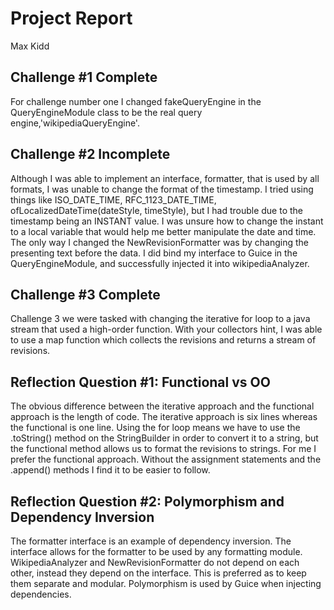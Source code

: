 # Project Report

Max Kidd

## Challenge #1 Complete
For challenge number one I changed fakeQueryEngine in the QueryEngineModule class 
to be the real query engine,'wikipediaQueryEngine'. 


## Challenge #2 Incomplete

Although I was able to implement an interface, formatter, 
that is used by all formats, I was unable to change the format of the timestamp.
I tried using things like ISO_DATE_TIME, RFC_1123_DATE_TIME, 
ofLocalizedDateTime(dateStyle, timeStyle), but I had trouble 
due to the timestamp being an INSTANT value. I was unsure how to change the instant to a local variable 
that would help me better manipulate the date and time. 
The only way I changed the NewRevisionFormatter was by changing the presenting text 
before the data. I did bind my interface to Guice in the QueryEngineModule, 
and successfully injected it into wikipediaAnalyzer. 

## Challenge #3 Complete
Challenge 3 we were tasked with changing the iterative for loop to a java stream 
that used a high-order function. With your collectors hint, I was able to use a map function which collects
the revisions and returns a stream of revisions. 

## Reflection Question #1: Functional vs OO

The obvious difference between the iterative approach and the functional approach is the length of code. 
The iterative approach is six lines whereas the functional is one line. Using the for loop means we 
have to use the .toString() method on the StringBuilder in order to convert it to a string, but the functional method 
allows us to format the revisions to strings. For me I prefer the functional approach. Without the assignment statements
and the .append() methods I find it to be easier to follow. 


## Reflection Question #2: Polymorphism and Dependency Inversion

The formatter interface is an example of dependency inversion. The interface allows for the formatter to be used by any
formatting module. WikipediaAnalyzer and NewRevisionFormatter do not depend on each other, instead they depend on the interface.
This is preferred as to keep them separate and modular. Polymorphism is used by Guice when injecting dependencies. 

